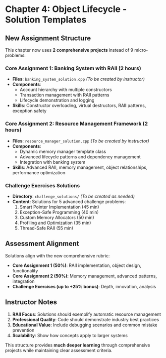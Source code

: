 # Chapter 4: Object Lifecycle - Solution Templates

## New Assignment Structure

This chapter now uses **2 comprehensive projects** instead of 9 micro-problems:

### Core Assignment 1: Banking System with RAII (2 hours)
- **Files**: `banking_system_solution.cpp` *(To be created by instructor)*
- **Components**: 
  - Account hierarchy with multiple constructors
  - Transaction management with RAII patterns  
  - Lifecycle demonstration and logging
- **Skills**: Constructor overloading, virtual destructors, RAII patterns, exception safety

### Core Assignment 2: Resource Management Framework (2 hours)
- **Files**: `resource_manager_solution.cpp` *(To be created by instructor)*
- **Components**:
  - Dynamic memory manager template class
  - Advanced lifecycle patterns and dependency management
  - Integration with banking system
- **Skills**: Advanced RAII, memory management, object relationships, performance optimization

### Challenge Exercises Solutions
- **Directory**: `challenge_solutions/` *(To be created as needed)*
- **Content**: Solutions for 5 advanced challenge problems:
  1. Smart Pointer Implementation (45 min)
  2. Exception-Safe Programming (40 min)  
  3. Custom Memory Allocators (50 min)
  4. Profiling and Optimization (35 min)
  5. Thread-Safe RAII (55 min)

## Assessment Alignment

Solutions align with the new comprehensive rubric:
- **Core Assignment 1 (50%)**: RAII implementation, object design, functionality
- **Core Assignment 2 (50%)**: Memory management, advanced patterns, integration  
- **Challenge Exercises (up to +25% bonus)**: Depth, innovation, analysis

## Instructor Notes

1. **RAII Focus**: Solutions should exemplify automatic resource management
2. **Professional Quality**: Code should demonstrate industry best practices
3. **Educational Value**: Include debugging scenarios and common mistake prevention
4. **Scalability**: Show how concepts apply to larger systems

This structure provides **much deeper learning** through comprehensive projects while maintaining clear assessment criteria.